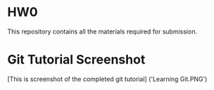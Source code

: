 # HW0
This repository contains all the materials required for submission.

# Git Tutorial Screenshot
[This is screenshot of the completed git tutorial] ('Learning Git.PNG')

